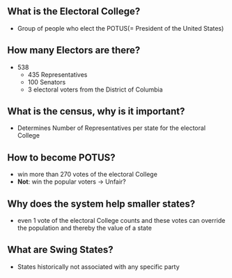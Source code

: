 ## What is the Electoral College?
- Group of people who elect the POTUS(= President of the United States)

## How many Electors are there?
- 538
  - 435 Representatives
  - 100 Senators
  - 3 electoral voters from the District of Columbia

## What is the census, why is it important?
- Determines Number of Representatives per state for the electoral College

## How to become POTUS?
- win more than 270 votes of the electoral College
- **Not**: win the popular voters
-> Unfair?

## Why does the system help smaller states?
- even 1 vote of the electoral College counts and these votes can override the population and thereby the value of a state

## What are Swing States?
- States historically not associated with any specific party
